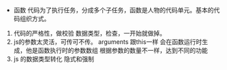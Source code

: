 - 函数 
代码为了执行任务，分成多个子任务，函数是人物的代码单元。基本的代码组织方式。
1. 代码的严格性，做校验
  数据类型，检查，一开始就做掉。
2. js的参数太灵活，可传可不传。
arguments 跟this一样 会在函数运行时生成，他是函数执行时的参数数组
根据参数的数量不一样，达到不同的功能
3. js 的数据类型转化
隐式和强制